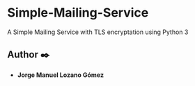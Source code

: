 
# Simple-Mailing-Service

A Simple Mailing Service with TLS encryptation using Python 3

## Author ✒️

* **Jorge Manuel Lozano Gómez**
